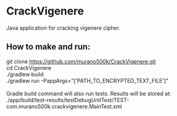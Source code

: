 # CrackVigenere
Java application for cracking vigenere cipher.
## How to make and run:
git clone https://github.com/murano500k/CrackVigenere.git 
<br/>
cd CrackVigenere
<br/>
./gradlew build
<br/>
./gradlew run  -PappArgs="['PATH_TO_ENCRYPTED_TEXT_FILE']"
<br/>
<br/>
Gradle build command will also run tests. Results will be stored at:<br/>
./app/build/test-results/testDebugUnitTest/TEST-com.murano500k.crackvigenere.MainTest.xml
